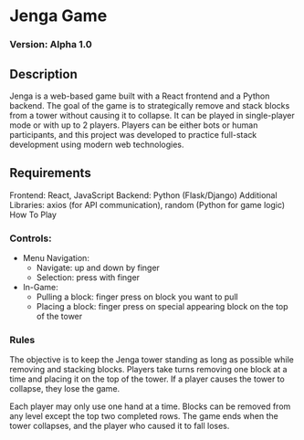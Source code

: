 # Jenga Game

### Version: Alpha 1.0
## Description

Jenga is a web-based game built with a React frontend and a Python backend. The goal of the game is to strategically remove and stack blocks from a tower without causing it to collapse. It can be played in single-player mode or with up to 2 players. Players can be either bots or human participants, and this project was developed to practice full-stack development using modern web technologies.

## Requirements

Frontend: React, JavaScript
Backend: Python (Flask/Django)
Additional Libraries: axios (for API communication), random (Python for game logic)
How To Play

### Controls:
- Menu Navigation:
  - Navigate: up and down by finger
  - Selection: press with finger
- In-Game:
  - Pulling a block: finger press on block you want to pull
  - Placing a block: finger press on special appearing block on the top of the tower 

### Rules
The objective is to keep the Jenga tower standing as long as possible while removing and stacking blocks. Players take turns removing one block at a time and placing it on the top of the tower. If a player causes the tower to collapse, they lose the game.

Each player may only use one hand at a time.
Blocks can be removed from any level except the top two completed rows.
The game ends when the tower collapses, and the player who caused it to fall loses.
